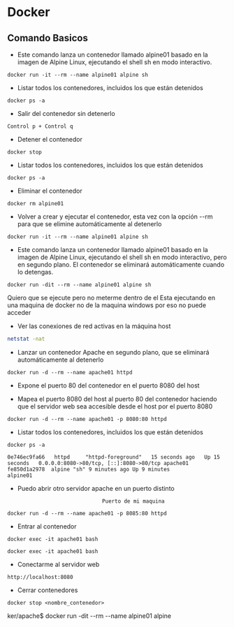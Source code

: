 # Docker 

## Comando Basicos

- Este comando lanza un contenedor llamado alpine01 basado en la imagen de Alpine Linux, ejecutando el shell sh en modo interactivo.

```docker
docker run -it --rm --name alpine01 alpine sh
```

- Listar todos los contenedores, incluidos los que están detenidos

```docker
docker ps -a
```

- Salir del contenedor sin detenerlo

```docker
Control p + Control q
```

- Detener el contenedor 

```docker
docker stop 
```

- Listar todos los contenedores, incluidos los que están detenidos

```docker
docker ps -a 
```

- Eliminar el contenedor

```docker
docker rm alpine01
```

- Volver a crear y ejecutar el contenedor, esta vez con la opción --rm para que se elimine automáticamente al detenerlo

```docker
docker run -it --rm --name alpine01 alpine sh
```

- Este comando lanza un contenedor llamado alpine01 basado en la imagen de Alpine Linux, ejecutando el shell sh en modo interactivo, pero en segundo plano. El contenedor se eliminará automáticamente cuando lo detengas.

```docker
docker run -dit --rm --name alpine01 alpine sh
```

Quiero que se ejecute pero no meterme dentro de el
Esta ejecutando en una maquina de docker no de la maquina windows por eso no puede acceder


- Ver las conexiones de red activas en la máquina host

```bash
netstat -nat 
```

- Lanzar un contenedor Apache en segundo plano, que se eliminará automáticamente al detenerlo

```docker
docker run -d --rm --name apache01 httpd
```

- Expone el puerto 80 del contenedor en el puerto 8080 del host

- Mapea el puerto 8080 del host al puerto 80 del contenedor haciendo que el servidor web sea accesible desde el host por el puerto 8080

```docker
docker run -d --rm --name apache01 -p 8080:80 httpd 
```

- Listar todos los contenedores, incluidos los que están detenidos
```docker
docker ps -a
```

```docker                                                                                                     IPv6
0e746ec9fa66   httpd     "httpd-foreground"   15 seconds ago   Up 15 seconds   0.0.0.0:8080->80/tcp, [::]:8080->80/tcp apache01 fe850d1a2978  alpine "sh" 9 minutes ago Up 9 minutes                                              alpine01
```

- Puedo abrir otro servidor apache en un puerto distinto


                                 Puerto de mi maquina
```docker
docker run -d --rm --name apache01 -p 8085:80 httpd 
```

- Entrar al contenedor
```docker
docker exec -it apache01 bash
```

```docker
docker exec -it apache01 bash
```

- Conectarme al servidor web
```
http://localhost:8080
```

- Cerrar contenedores

```docker
docker stop <nombre_contenedor>
```

ker/apache$ docker run -dit --rm --name alpine01 alpine
